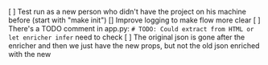[ ] Test run as a new person who didn't have the project on his machine before
(start with "make init")
[] Improve logging to make flow more clear
[ ] There's a TODO comment in app.py: `# TODO: Could extract from HTML or let enricher infer` need to check
[ ] The original json is gone after the enricher and then we just have the new props, but not the old json enriched with the new
